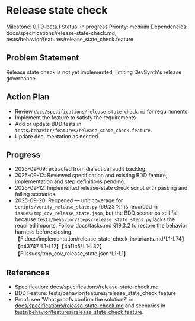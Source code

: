 # Release state check
Milestone: 0.1.0-beta.1
Status: in progress
Priority: medium
Dependencies: docs/specifications/release-state-check.md, tests/behavior/features/release_state_check.feature

## Problem Statement
Release state check is not yet implemented, limiting DevSynth's release governance.

## Action Plan
- Review `docs/specifications/release-state-check.md` for requirements.
- Implement the feature to satisfy the requirements.
- Add or update BDD tests in `tests/behavior/features/release_state_check.feature`.
- Update documentation as needed.

## Progress
- 2025-09-09: extracted from dialectical audit backlog.
- 2025-09-12: Reviewed specification and existing BDD feature; implementation and step definitions pending.
- 2025-09-12: Implemented release-state check script with passing and failing scenarios.
- 2025-09-20: Reopened — unit coverage for `scripts/verify_release_state.py` (69.23 %) is recorded in `issues/tmp_cov_release_state.json`, but the BDD scenarios still fail because `tests/behavior/steps/release_state_steps.py` lacks the required imports. Follow docs/tasks.md §19.3.2 to restore the behavior harness before closing.【F:docs/implementation/release_state_check_invariants.md†L1-L74】【d43747†L1-L17】【4a11c5†L1-L32】【F:issues/tmp_cov_release_state.json†L1-L1】

## References
- Specification: docs/specifications/release-state-check.md
- BDD Feature: tests/behavior/features/release_state_check.feature
- Proof: see 'What proofs confirm the solution?' in [docs/specifications/release-state-check.md](../docs/specifications/release-state-check.md) and scenarios in [tests/behavior/features/release_state_check.feature](../tests/behavior/features/release_state_check.feature).

